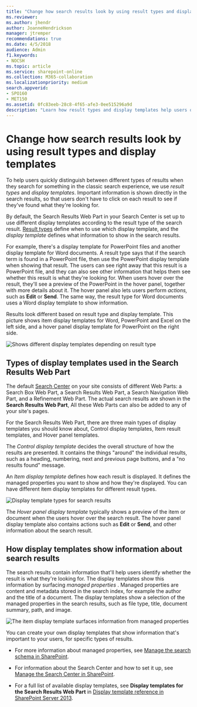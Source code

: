 ```yaml
---
title: "Change how search results look by using result types and display templates"
ms.reviewer: 
ms.author: jhendr
author: JoanneHendrickson
manager: jtremper
recommendations: true
ms.date: 4/5/2018
audience: Admin
f1.keywords:
- NOCSH
ms.topic: article
ms.service: sharepoint-online
ms.collection: M365-collaboration
ms.localizationpriority: medium
search.appverid:
- SPO160
- MET150
ms.assetid: 0fc83eeb-28c8-4f65-afe3-0ee515296a9d
description: "Learn how result types and display templates help users quickly distinguish between different types of search results in SharePoint."
---
```


# Change how search results look by using result types and display templates

To help users quickly distinguish between different types of results when they search for something in the classic search experience, we use *result types* and *display templates*. Important information is shown directly in the search results, so that users don't have to click on each result to see if they've found what they're looking for.
  
By default, the Search Results Web Part in your Search Center is set up to use different display templates according to the result type of the search result. [Result types](manage-result-types.md) define when to use which display template, and the *display template* defines what information to show in the search results.
  
For example, there's a display template for PowerPoint files and another display template for Word documents. A result type says that if the search term is found in a PowerPoint file, then use the PowerPoint display template when showing that result. The users can see right away that this result is a PowerPoint file, and they can also see other information that helps them see whether this result is what they're looking for. When users hover over the result, they'll see a preview of the PowerPoint in the hover panel, together with more details about it. The hover panel also lets users perform  *actions,*  such as **Edit** or **Send**. The same way, the result type for Word documents uses a Word display template to show information.
  
Results look different based on result type and display template. This picture shows item display templates for Word, PowerPoint and Excel on the left side, and a hover panel display template for PowerPoint on the right side.

![Shows different display templates depending on result type](media/29d9c7d2-82d3-483d-9aa9-e298c6b6b0b0.png)
  
## Types of display templates used in the Search Results Web Part
<a name="__toc358893940"> </a>

The default [Search Center](manage-search-center.md) on your site consists of different Web Parts: a Search Box Web Part, a Search Results Web Part, a Search Navigation Web Part, and a Refinement Web Part. The actual search results are shown in the **Search Results Web Part**, All these Web Parts can also be added to any of your site's pages.
  
For the Search Results Web Part, there are three main types of display templates you should know about, Control display templates, Item result templates, and Hover panel templates.
  
The  *Control display template*  decides the overall structure of how the results are presented. It contains the things "around" the individual results, such as a heading, numbering, next and previous page buttons, and a "no results found" message.
  
An  *Item display template*  defines how each result is displayed. It defines the managed properties you want to show and how they're displayed. You can have different item display templates for different result types.
  
![Display template types for search results](media/b780c116-22b4-4138-9da9-a9026f32f8c5.png)
  
The  *Hover panel display template*  typically shows a preview of the item or document when the users hover over the search result. The hover panel display template also contains actions such as **Edit** or **Send**, and other information about the search result.
  
## How display templates show information about search results
<a name="__toc358885097"> </a>

The search results contain information that'll help users identify whether the result is what they're looking for. The display templates show this information by surfacing  *managed properties*  . Managed properties are content and metadata stored in the search index, for example the author and the title of a document. The display templates show a selection of the managed properties in the search results, such as file type, title, document summary, path, and image.
  
![The item display template surfaces information from managed properties](media/d9835a2c-db5c-4725-b3e3-9476ac505f4e.png)
  
You can create your own display templates that show information that's important to your users, for specific types of results.
  
- For more information about managed properties, see [Manage the search schema in SharePoint](manage-search-schema.md).
    
- For information about the Search Center and how to set it up, see [Manage the Search Center in SharePoint](manage-search-center.md).
    
- For a full list of available display templates, see **Display templates for the Search Results Web Part** in [Display template reference in SharePoint Server 2013](../SharePointServer/technical-reference/display-template-reference-in-sharepoint-server.md).
